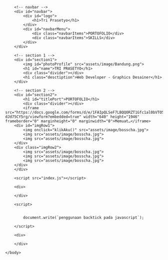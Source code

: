 <!DOCTYPE HTML>
<html lang="en">
    <head>
        <title>Portofolio</title>
        <meta charset="UTF-08">
        <meta name="viewport" content="width=device-width, initial-scale=1.0">
        <link rel="stylesheet" type="text/css" href="assets/styles/style2.css">
    </head>
    <body>

        <!-- navbar -->
        <div id="navbar">
            <div id="logo">
                <h1>Tri Prasetyo</h1>
            </div>
            <div id="navbarMenu">
                <div class="navbarItems">PORTOFOLIO</div>
                <div class="navbarItems">SKILLS</div>
            </div>
        </div>

        <!-- section 1 -->
        <div id="section1">
            <img id="photoProfile" src="assets/image/Bandung.png">
            <h1 id="name">TRI PRASETYO</h1>
            <div class="divider"></div>
            <h1 class="desctiption">Web Developer - Graphics Desainer</h1>
        </div>

        <!-- section 2 -->
        <div id="section2">
            <h1 id="titlePort">PORTOFOLIO</h1>
            <div class="divider"></div>
            <iframe src="https://docs.google.com/forms/d/e/1FAIpQLSeF7LBQQORZT1Gfc1al0bVTO5IX_KkjKMgUpyj-dJd75CY5rg/viewform?embedded=true" width="640" height="1946" frameborder="0" marginheight="0" marginwidth="0">Memuat…</iframe>
        <div id="imgRow1">
            <img onclick="klikAku()" src="assets/image/bosscha.jpg">
            <img src="assets/image/bosscha.jpg">
            <img src="assets/image/bosscha.jpg">
        </div>
        <div class="imgRow2">
            <img src="assets/image/bosscha.jpg">
            <img src="assets/image/bosscha.jpg">
            <img src="assets/image/bosscha.jpg">
        </div>
        </div>        

        <script src="index.js"></script>

        <div>

        </div>

        <script>


            document.write(`penggunaan backtick pada javascript`);
            
        </script>

        <div>
            
        </div>

    </body>
</html>
